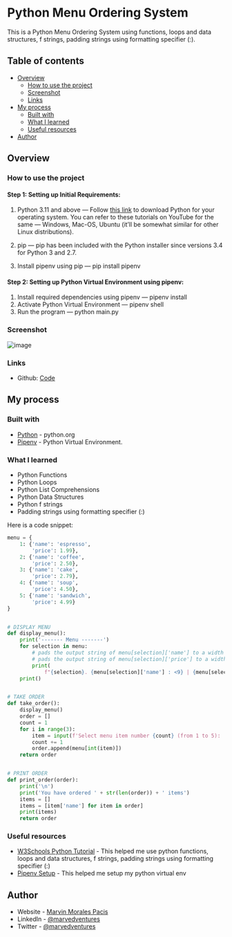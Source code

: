 # Python Menu Ordering System

This is a Python Menu Ordering System using functions, loops and data structures, f strings, padding strings using formatting specifier (:).

## Table of contents

- [Overview](#overview)
  - [How to use the project](#how-to-use-the-project)
  - [Screenshot](#screenshot)
  - [Links](#links)
- [My process](#my-process)
  - [Built with](#built-with)
  - [What I learned](#what-i-learned)
  - [Useful resources](#useful-resources)
- [Author](#author)

## Overview

### How to use the project

#### Step 1: Setting up Initial Requirements:

1. Python 3.11 and above — Follow [this link](https://www.python.org/downloads/) to download Python for your operating system. You can refer to these tutorials on YouTube for the same — Windows, Mac-OS, Ubuntu (it’ll be somewhat similar for other Linux distributions).

2. pip — pip has been included with the Python installer since versions 3.4 for Python 3 and 2.7.

3. Install pipenv using pip — pip install pipenv

#### Step 2: Setting up Python Virtual Environment using pipenv:

1. Install required dependencies using pipenv — pipenv install
2. Activate Python Virtual Environment — pipenv shell
3. Run the program — python main.py

### Screenshot
![image](https://user-images.githubusercontent.com/108392678/236617726-86500877-1f0d-4462-a209-d6c7952bb9eb.png)




### Links

- Github: [Code](https://github.com/marvedventures/python-menu-ordering-system)

## My process

### Built with

- [Python](https://www.python.org/) - python.org
- [Pipenv](https://pipenv.pypa.io/en/latest/) - Python Virtual Environment.

### What I learned

- Python Functions
- Python Loops
- Python List Comprehensions
- Python Data Structures
- Python f strings
- Padding strings using formatting specifier (:)

Here is a code snippet:

```py
menu = {
    1: {'name': 'espresso',
        'price': 1.99},
    2: {'name': 'coffee',
        'price': 2.50},
    3: {'name': 'cake',
        'price': 2.79},
    4: {'name': 'soup',
        'price': 4.50},
    5: {'name': 'sandwich',
        'price': 4.99}
}


# DISPLAY MENU
def display_menu():
    print('------- Menu -------')
    for selection in menu:
        # pads the output string of menu[selection]['name'] to a width of 9 characters, aligning it to the left of that space.
        # pads the output string of menu[selection]['price'] to a width of 5 characters, aligning it to the right of that space.
        print(
            f"{selection}. {menu[selection]['name'] : <9} | {menu[selection]['price'] : >5}")
    print()


# TAKE ORDER
def take_order():
    display_menu()
    order = []
    count = 1
    for i in range(3):
        item = input(f'Select menu item number {count} (from 1 to 5): ')
        count += 1
        order.append(menu[int(item)])
    return order


# PRINT ORDER
def print_order(order):
    print('\n')
    print('You have ordered ' + str(len(order)) + ' items')
    items = []
    items = [item['name'] for item in order]
    print(items)
    return order

```

### Useful resources

- [W3Schools Python Tutorial](https://www.w3schools.com/python/) - This helped me use python functions, loops and data structures, f strings, padding strings using formatting specifier (:)
- [Pipenv Setup](https://python.plainenglish.io/setting-up-a-basic-django-project-with-pipenv-7c58fa2ec631) - This helped me setup my python virtual env

## Author

- Website - [Marvin Morales Pacis](https://marvin-morales-pacis.vercel.app/)
- LinkedIn - [@marvedventures](https://www.linkedin.com/in/marvedventures/)
- Twitter - [@marvedventures](https://www.twitter.com/marvedventures)
